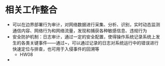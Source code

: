 # 相关工作整合

- 可以在边界部署行为审计，对网络数据进行采集、分析、识别，实时动态监测通信内容、网络行为和网络流量，发现和捕获各种敏感信息、违规行为
- 安全防护机制：日志审计，通过一定的安全配置，使得操作系统记录系统上发生的各类关键事件——通过~，可以通过记录的日志对系统运行中的错误进行快速定位与排查，也可用于入侵事件的回溯等
    - HW08
- 